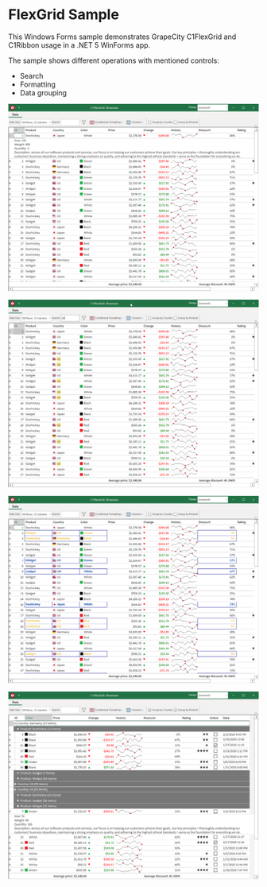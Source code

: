 ﻿# FlexGrid Sample

This Windows Forms sample demonstrates GrapeCity C1FlexGrid and C1Ribbon usage in a .NET 5 WinForms app.

The sample shows different operations with mentioned controls:

* Search
* Formatting
* Data grouping

![Screenshot with row details showing](images/screenshot1.png)

![Screenshot with applied search](images/screenshot2.png)

![Screenshot with applied conditional formatting](images/screenshot3.png)

![Screenshot with grouped data](images/screenshot4.png)
